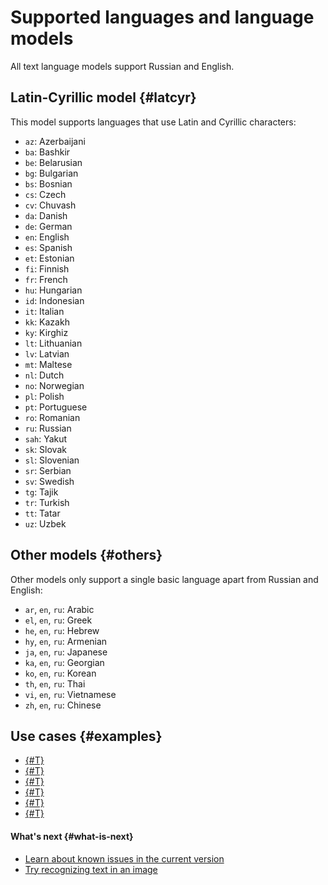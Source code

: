 # Supported languages and language models

All text language models support Russian and English.

## Latin-Cyrillic model {#latcyr}

This model supports languages that use Latin and Cyrillic characters:

* `az`: Azerbaijani
* `ba`: Bashkir
* `be`: Belarusian
* `bg`: Bulgarian
* `bs`: Bosnian
* `cs`: Czech
* `cv`: Chuvash
* `da`: Danish
* `de`: German
* `en`: English
* `es`: Spanish
* `et`: Estonian
* `fi`: Finnish
* `fr`: French
* `hu`: Hungarian
* `id`: Indonesian
* `it`: Italian
* `kk`: Kazakh
* `ky`: Kirghiz
* `lt`: Lithuanian
* `lv`: Latvian
* `mt`: Maltese
* `nl`: Dutch
* `no`: Norwegian
* `pl`: Polish
* `pt`: Portuguese
* `ro`: Romanian
* `ru`: Russian
* `sah`: Yakut
* `sk`: Slovak
* `sl`: Slovenian
* `sr`: Serbian
* `sv`: Swedish
* `tg`: Tajik
* `tr`: Turkish
* `tt`: Tatar
* `uz`: Uzbek

## Other models {#others}

Other models only support a single basic language apart from Russian and English:

* `ar`, `en`, `ru`: Arabic
* `el`, `en`, `ru`: Greek
* `he`, `en`, `ru`: Hebrew
* `hy`, `en`, `ru`: Armenian
* `ja`, `en`, `ru`: Japanese
* `ka`, `en`, `ru`: Georgian
* `ko`, `en`, `ru`: Korean
* `th`, `en`, `ru`: Thai
* `vi`, `en`, `ru`: Vietnamese
* `zh`, `en`, `ru`: Chinese

## Use cases {#examples}

* [{#T}](../../tutorials/archive-from-vision-to-object-storage.md)
* [{#T}](../../tutorials/recognizer-bot.md)
* [{#T}](../../operations/ocr/text-detection-image.md)
* [{#T}](../../operations/ocr/text-detection-pdf.md)
* [{#T}](../../operations/ocr/text-detection-handwritten.md)
* [{#T}](../../operations/ocr/text-detection-table.md)

#### What's next {#what-is-next}

* [Learn about known issues in the current version](known-issues.md)
* [Try recognizing text in an image](../../operations/ocr/text-detection-image.md)
